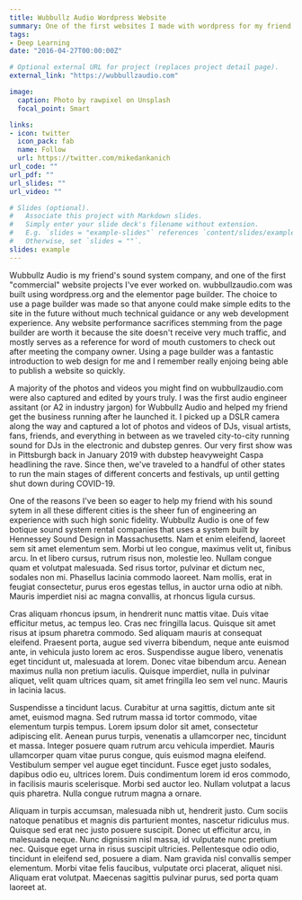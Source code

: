 ```yaml
---
title: Wubbullz Audio Wordpress Website
summary: One of the first websites I made with wordpress for my friend's sound system company. 
tags:
- Deep Learning
date: "2016-04-27T00:00:00Z"

# Optional external URL for project (replaces project detail page).
external_link: "https://wubbullzaudio.com"

image:
  caption: Photo by rawpixel on Unsplash
  focal_point: Smart

links:
- icon: twitter
  icon_pack: fab
  name: Follow
  url: https://twitter.com/mikedankanich
url_code: ""
url_pdf: ""
url_slides: ""
url_video: ""

# Slides (optional).
#   Associate this project with Markdown slides.
#   Simply enter your slide deck's filename without extension.
#   E.g. `slides = "example-slides"` references `content/slides/example-slides.md`.
#   Otherwise, set `slides = ""`.
slides: example
---
```


Wubbullz Audio is my friend's sound system company, and one of the first "commercial" website projects I've ever worked on. wubbullzaudio.com was built using wordpress.org and the elementor page builder. The choice to use a page builder was made so that anyone could make simple edits to the site in the future without much technical guidance or any web development experience. Any website performance sacrifices stemming from the page builder are worth it because the site doesn't receive very much traffic, and mostly serves as a reference for word of mouth customers to check out after meeting the company owner. Using a page builder was a fantastic introduction to web design for me and I remember really enjoing being able to publish a website so quickly.  

A majority of the photos and videos you might find on wubbullzaudio.com were also captured and edited by yours truly. I was the first audio engineer assitant (or A2 in industry jargon) for Wubbullz Audio and helped my friend get the business running after he launched it. I picked up a DSLR camera along the way and captured a lot of photos and videos of DJs, visual artists, fans, friends, and everything in between as we traveled city-to-city running sound for DJs in the electronic and dubstep genres. Our very first show was in Pittsburgh back in January 2019 with dubstep heavyweight Caspa headlining the rave. Since then, we've traveled to a handful of other states to run the main stages of different concerts and festivals, up until getting shut down during COVID-19. 

One of the reasons I've been so eager to help my friend with his sound sytem in all these different cities is the sheer fun of engineering an experience with such high sonic fidelity. Wubbullz Audio is one of few botique sound system rental companies that uses a system built by Hennessey Sound Design in Massachusetts. Nam et enim eleifend, laoreet sem sit amet elementum sem. Morbi ut leo congue, maximus velit ut, finibus arcu. In et libero cursus, rutrum risus non, molestie leo. Nullam congue quam et volutpat malesuada. Sed risus tortor, pulvinar et dictum nec, sodales non mi. Phasellus lacinia commodo laoreet. Nam mollis, erat in feugiat consectetur, purus eros egestas tellus, in auctor urna odio at nibh. Mauris imperdiet nisi ac magna convallis, at rhoncus ligula cursus.

Cras aliquam rhoncus ipsum, in hendrerit nunc mattis vitae. Duis vitae efficitur metus, ac tempus leo. Cras nec fringilla lacus. Quisque sit amet risus at ipsum pharetra commodo. Sed aliquam mauris at consequat eleifend. Praesent porta, augue sed viverra bibendum, neque ante euismod ante, in vehicula justo lorem ac eros. Suspendisse augue libero, venenatis eget tincidunt ut, malesuada at lorem. Donec vitae bibendum arcu. Aenean maximus nulla non pretium iaculis. Quisque imperdiet, nulla in pulvinar aliquet, velit quam ultrices quam, sit amet fringilla leo sem vel nunc. Mauris in lacinia lacus.

Suspendisse a tincidunt lacus. Curabitur at urna sagittis, dictum ante sit amet, euismod magna. Sed rutrum massa id tortor commodo, vitae elementum turpis tempus. Lorem ipsum dolor sit amet, consectetur adipiscing elit. Aenean purus turpis, venenatis a ullamcorper nec, tincidunt et massa. Integer posuere quam rutrum arcu vehicula imperdiet. Mauris ullamcorper quam vitae purus congue, quis euismod magna eleifend. Vestibulum semper vel augue eget tincidunt. Fusce eget justo sodales, dapibus odio eu, ultrices lorem. Duis condimentum lorem id eros commodo, in facilisis mauris scelerisque. Morbi sed auctor leo. Nullam volutpat a lacus quis pharetra. Nulla congue rutrum magna a ornare.

Aliquam in turpis accumsan, malesuada nibh ut, hendrerit justo. Cum sociis natoque penatibus et magnis dis parturient montes, nascetur ridiculus mus. Quisque sed erat nec justo posuere suscipit. Donec ut efficitur arcu, in malesuada neque. Nunc dignissim nisl massa, id vulputate nunc pretium nec. Quisque eget urna in risus suscipit ultricies. Pellentesque odio odio, tincidunt in eleifend sed, posuere a diam. Nam gravida nisl convallis semper elementum. Morbi vitae felis faucibus, vulputate orci placerat, aliquet nisi. Aliquam erat volutpat. Maecenas sagittis pulvinar purus, sed porta quam laoreet at.
